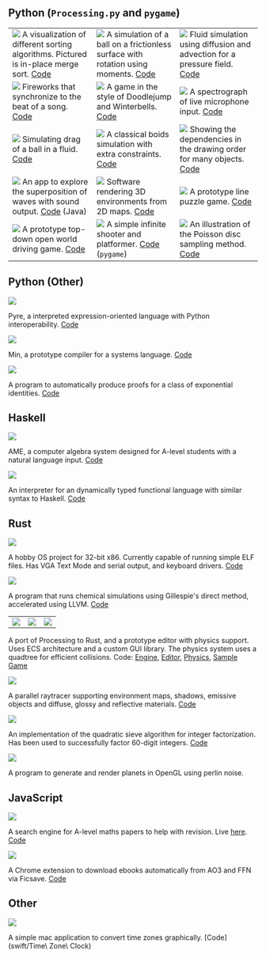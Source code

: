 ## Python (`Processing.py` and `pygame`)

|        |     |     |
|---------------------------------|------------------------------|---------------------------|
| ![](images/sorting_processing.mov.gif) A visualization of different sorting algorithms. Pictured is in-place merge sort. [Code](processing/sorting.pyde)| ![](images/rotate_processing.mov.gif) A simulation of a ball on a frictionless surface with rotation using moments. [Code](processing/rotate.pyde)| ![](images/fluid_processing.mov.gif) Fluid simulation using diffusion and advection for a pressure field. [Code](processing/fluid.pyde)|
![](images/beat_processing.mov.gif) Fireworks that synchronize to the beat of a song. [Code](processing/fireworks.pyde) |![](images/bells_processing.mov.gif) A game in the style of Doodlejump and Winterbells. [Code](processing/bells.pyde)| ![](images/fft_processing.mov.gif) A spectrograph of live microphone input. [Code](processing/fft.pyde)
![](images/drag_processing.mov.gif) Simulating drag of a ball in a fluid. [Code](processing/water.pyde) | ![](images/boids_processing.mov.gif) A classical boids simulation with extra constraints. [Code](processing/boids.pyde)| ![](images/drawgraph_processing.mov.gif) Showing the dependencies in the drawing order for many objects. [Code](processing/egraph.pyde)
![](images/waves_processing.mov.gif) An app to explore the superposition of waves with sound output. [Code](processing/waves/physics_wave_app.pde) (Java)| ![](images/3d_processing.mov.gif) Software rendering 3D environments from 2D maps. [Code](processing/3d.pyde) | ![](images/puzzle_processing.mov.gif) A prototype line puzzle game. [Code](processing/puzzle.pyde)
![](images/drive_processing.mov.gif) A prototype top-down open world driving game. [Code](processing/drive.pyde) | ![](images/epqat_python.mov.gif) A simple infinite shooter and platformer. [Code](python/epqat) (`pygame`) | ![](images/poisson_processing.mov.gif) An illustration of the Poisson disc sampling method. [Code](processing/poisson.pyde)

## Python (Other)

![](images/pyre_python.png)

Pyre, a interpreted expression-oriented language with Python interoperability. [Code](https://github.com/tuomas56/pyre)

![](images/min_python.png)

Min, a prototype compiler for a systems language. [Code](python/min)

![](images/proof_python.png)

A program to automatically produce proofs for a class of exponential identities. [Code](python/exponentials)

## Haskell

![](images/cas_haskell.mov.gif)

AME, a computer algebra system designed for A-level students with a natural language input. [Code](haskell/ame)

![](images/hask_haskell.png)

An interpreter for an dynamically typed functional language with similar syntax to Haskell. [Code](haskell/hask)

## Rust

![](images/os2_rust.png)

A hobby OS project for 32-bit x86. Currently capable of running simple ELF files. Has VGA Text Mode and serial output, and keyboard drivers. [Code](rust/os2r)

![](images/m1r_rust.png)

A program that runs chemical simulations using Gillespie's direct method, accelerated using LLVM. [Code](rust/m1r)

|     |      |      |
|-----|------|------|
![](images/gedit_rust.mov.gif)|![](images/physics_rust.mov.gif)|![](images/platformer_rust.mov.gif)

A port of Processing to Rust, and a prototype editor with physics support. Uses ECS architecture and a custom GUI library. The physics system uses a quadtree for efficient collisions. Code: [Engine](rust/pixelengine), [Editor](rust/geditor), [Physics](rust/physics), [Sample Game](rust/platformer)

![](images/raytrace_rust.png)

A parallel raytracer supporting environment maps, shadows, emissive objects and diffuse, glossy and reflective materials. [Code](rust/raytracer)

![](images/rns_rust.mov.gif)

An implementation of the quadratic sieve algorithm for integer factorization. Has been used to successfully factor 60-digit integers. [Code](rust/primes)

![](images/planets_rust.mov.gif)

A program to generate and render planets in OpenGL using perlin noise.

## JavaScript

![](images/papers_js.png)

A search engine for A-level maths papers to help with revision. Live [here](http://tuomas56.github.io). [Code](js/papers)

![](images/ficsave_js.png)

A Chrome extension to download ebooks automatically from AO3 and FFN via Ficsave. [Code](js/ficsave-chrome)

## Other

![](images/clock_swift.png)

A simple mac application to convert time zones graphically. [Code](swift/Time\ Zone\ Clock)
